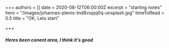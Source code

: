 +++
authors = []
date = 2020-08-12T06:00:00Z
excerpt = "starting notes"
hero = "/images/johannes-plenio-tnd8vxpjq0q-unsplash.jpg"
timeToRead = 0.5
title = "OK, Lets start"

+++
##### Heres been conent area, I think it's good